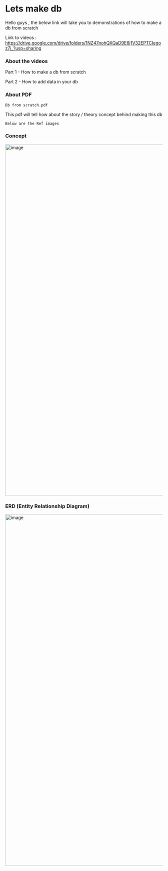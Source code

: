 # Lets make db 


Hello guys , the below link will take you to demonstrations of how to make a db from scratch

Link to videos : https://drive.google.com/drive/folders/1NZ47nohQXQaD9E6j1V32EPTCIegoz7j_?usp=sharing

### About the videos

Part 1 - How to make a db from scratch

Part 2 - How to add data in your db

### About PDF

```
Db from scratch.pdf 
```
This pdf will tell how about the story / theory concept behind making this db

```
Below are the Ref images 
```


### Concept

<img width="2000" height="1125" alt="image" src="https://github.com/user-attachments/assets/14867fb0-ed8a-4c74-841e-e7624aeb32b1" />




### ERD (Entity Relationship Diagram)
<img width="2000" height="1125" alt="image" src="https://github.com/user-attachments/assets/cdd065d8-e270-4d25-80f7-afd95303774e" />

